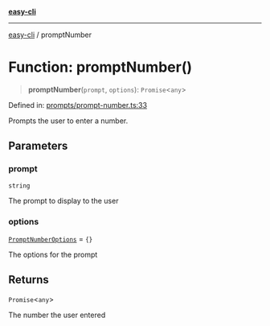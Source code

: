 [**easy-cli**](../README.md)

***

[easy-cli](../globals.md) / promptNumber

# Function: promptNumber()

> **promptNumber**(`prompt`, `options`): `Promise`\<`any`\>

Defined in: [prompts/prompt-number.ts:33](https://github.com/patrickeaton/easy-cli/blob/273fbeda7c9fba29e0eebd0183c0f5c4b12461f3/src/prompts/prompt-number.ts#L33)

Prompts the user to enter a number.

## Parameters

### prompt

`string`

The prompt to display to the user

### options

[`PromptNumberOptions`](../type-aliases/PromptNumberOptions.md) = `{}`

The options for the prompt

## Returns

`Promise`\<`any`\>

The number the user entered
